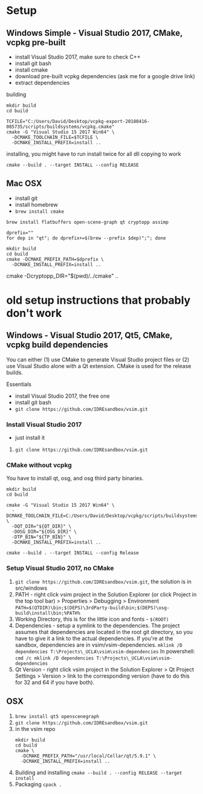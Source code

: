 # Setup

## Windows Simple - Visual Studio 2017, CMake, vcpkg pre-built

- install Visual Studio 2017, make sure to check C++
- install git bash
- install cmake
- download pre-built vcpkg dependencies (ask me for a google drive link)
- extract dependencies

building

```
mkdir build
cd build

TCFILE="C:/Users/David/Desktop/vcpkg-export-20180416-085735/scripts/buildsystems/vcpkg.cmake"
cmake -G "Visual Studio 15 2017 Win64" \
  -DCMAKE_TOOLCHAIN_FILE=$TCFILE \
  -DCMAKE_INSTALL_PREFIX=install ..
```

installing, you might have to run install twice for all dll copying to work

```
cmake --build . --target INSTALL --config RELEASE
```

## Mac OSX

- install git
- install homebrew
- `brew install cmake`

```
brew install flatbuffers open-scene-graph qt cryptopp assimp

dprefix=""
for dep in "qt"; do dprefix+=$(brew --prefix $dep)";"; done

mkdir build
cd build
cmake -DCMAKE_PREFIX_PATH=$dprefix \
  -DCMAKE_INSTALL_PREFIX=install ..
```

cmake -Dcryptopp_DIR="$(pwd)/../cmake" ..



# old setup instructions that probably don't work


## Windows - Visual Studio 2017, Qt5, CMake, vcpkg build dependencies

You can either (1) use CMake to generate Visual Studio project files or (2) use Visual Studio alone with a Qt extension. CMake is used for the release builds.

Essentials
- install Visual Studio 2017, the free one
- install git bash
- `git clone https://github.com/IDREsandbox/vsim.git`

### Install Visual Studio 2017

- just install it
1. `git clone https://github.com/IDREsandbox/vsim.git`

### CMake without vcpkg

You have to install qt, osg, and osg third party binaries.

```
mkdir build
cd build

cmake -G "Visual Studio 15 2017 Win64" \
  -DCMAKE_TOOLCHAIN_FILE=C:/Users/David/Desktop/vcpkg/scripts/buildsystems/vcpkg.cmake \
  -DQT_DIR="${QT_DIR}" \
  -DOSG_DIR="${OSG_DIR}" \
  -DTP_BIN="${TP_BIN}" \
  -DCMAKE_INSTALL_PREFIX=install ..
```

```
cmake --build . --target INSTALL --config Release
```

### Setup Visual Studio 2017, no CMake

1. `git clone https://github.com/IDREsandbox/vsim.git`, the solution is in src/windows
2. PATH - right click vsim project in the Solution Explorer (or click Project in the top tool bar) > Properties > Debugging > Environment
	`PATH=$(QTDIR)\bin;$(DEPS)\3rdParty-build\bin;$(DEPS)\osg-build\install\bin;%PATH%`
3. Working Directory, this is for the little icon and fonts - `$(ROOT)`
4. Dependencies - setup a symlink to the dependencies. The project assumes that dependencies are located in the root git directory, so you have to give it a link to the actual dependencies. If you're at the sandbox, dependencies are in vsim/vsim-dependencies.
	`mklink /D dependencies T:\Projects\_UCLA\vsim\vsim-dependencies`
	In powershell:
	`cmd /c mklink /D dependencies T:\Projects\_UCLA\vsim\vsim-dependencies`
5. Qt Version - right click vsim project in the Solution Explorer > Qt Project Settings > Version > link to the corresponding version (have to do this for 32 and 64 if you have both).


## OSX

 1. `brew install qt5 openscenegraph`
 2. `git clone https://github.com/IDREsandbox/vsim.git`
 3. in the vsim repo
	```
	mkdir build
	cd build
	cmake \
	  -DCMAKE_PREFIX_PATH="/usr/local/Cellar/qt/5.9.1" \
	  -DCMAKE_INSTALL_PREFIX=install ..
	```
 4. Building and installing `cmake --build . --config RELEASE --target install`
 5. Packaging `cpack .`
